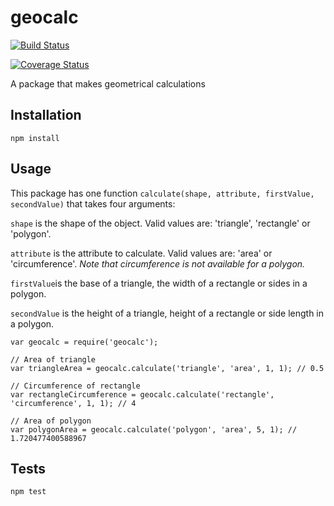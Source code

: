 # geocalc

[![Build Status](https://travis-ci.org/hakansund/geocalc.svg?branch=master)](https://travis-ci.org/hakansund/geocalc)

[![Coverage Status](https://coveralls.io/repos/github/hakansund/geocalc/badge.svg?branch=master)](https://coveralls.io/github/hakansund/geocalc?branch=master)

A package that makes geometrical calculations

## Installation

    npm install

## Usage

This package has one function `calculate(shape, attribute, firstValue, secondValue)` that takes four arguments:

`shape` is the shape of the object. Valid values are: 'triangle', 'rectangle' or 'polygon'.

`attribute` is the attribute to calculate. Valid values are: 'area' or 'circumference'. *Note that circumference is not available for a polygon.*

`firstValue`is the base of a triangle, the width of a rectangle or sides in a polygon.

`secondValue` is the height of a triangle, height of a rectangle or side length in a polygon.
 
    var geocalc = require('geocalc');

    // Area of triangle
    var triangleArea = geocalc.calculate('triangle', 'area', 1, 1); // 0.5
  
    // Circumference of rectangle
    var rectangleCircumference = geocalc.calculate('rectangle', 'circumference', 1, 1); // 4
   
    // Area of polygon
    var polygonArea = geocalc.calculate('polygon', 'area', 5, 1); // 1.720477400588967

## Tests

    npm test
